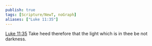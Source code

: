 ```yaml
---
publish: true
tags: [Scripture/NewT, noGraph]
aliases: ["Luke 11:35"]
---
```

[Luke 11:35](https://churchofjesuschrist.org/study/scriptures/nt/luke/11?lang=eng&id=p35#p35) Take heed therefore that the light which is in thee be not darkness.
